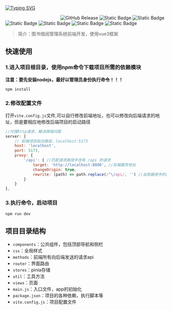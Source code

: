 [![Typing SVG](https://readme-typing-svg.herokuapp.com?font=cascadia+code&size=38&duration=3500&pause=1000&color=00ADFF&center=true&vCenter=true&random=false&width=1000&height=100&lines=Book+lending+management+system;图书借阅管理系统)](https://git.io/typing-svg)

&emsp;&emsp;&emsp;&emsp;&emsp;&emsp;&emsp;&emsp;&emsp;&emsp;&emsp;&emsp;
![GitHub Release](https://img.shields.io/github/v/release/tankingcao/vue3-vite?include_prereleases&display_name=release&labelColor=red&cacheSeconds=3600)
![Static Badge](https://img.shields.io/badge/vue-v3.3.11-blue?style=plastic&logo=vue.js&logoColor=%234FC08D)
![Static Badge](https://img.shields.io/badge/ElementPlus-v2.3.1-blue?style=plastic)
![Static Badge](https://img.shields.io/badge/Axios-v1.6.5-white?style=plastic&logo=axios&logoColor=%235A29E4)
![Static Badge](https://img.shields.io/badge/nodejs-blue?logo=node.js&logoColor=green)
![Static Badge](https://img.shields.io/badge/vite-blue?logo=vite&logoColor=green)
![Static Badge](https://img.shields.io/badge/pinia-red)



> 简介：图书借阅管理系统前端开发，使用vue3框架

## 快速使用

### 1.进入项目根目录，使用npm命令下载项目所需的依赖模块

**注意：要先安装nodejs，最好以管理员身份执行命令！！！**

```cmd
npm install
```

### 2.修改配置文件

打开`vite.config.js`文件,可以自行修改前端地址，也可以修改向后端请求的地址，但是要相应地修改后端项目的启动路径

```js
//代理http请求，解决跨域问题
server: {
    // 前端项目启动路径，localhost:5173
    host: 'localhost',
    port: 5173,
    proxy: {
        '/api': { //匹配请求路径中含有 /api 的请求
            target: 'http://localhost:8080', //后端服务地址
            changeOrigin: true,
            rewrite: (path) => path.replace(/^\/api/, '') //去除路径中的/api，还原请求路径
        }
    }
},
```

### 3.执行命令，启动项目

```cmd
npm run dev
```

## 项目目录结构

- `components`：公共组件，包括顶部导航和侧栏
- `css`：全局样式
- `methods`：前端所有向后端发送的请求api
- `router`：界面路由
- `stores`：pinia存储
- `util`：工具方法
- `views`：页面
- `main.js`：入口文件，app的初始化
- `package.json`：项目的各种依赖，执行脚本等
- `vite.config.js`：项目配置文件
